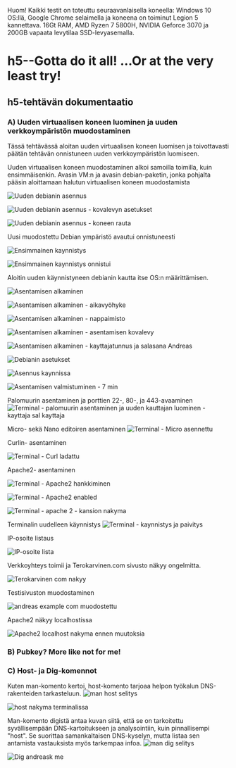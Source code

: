 Huom! Kaikki testit on toteuttu seuraavanlaisella koneella: Windows 10 OS:llä, Google Chrome selaimella ja koneena on toiminut Legion 5 kannettava. 16Gt RAM, AMD Ryzen 7 5800H, NVIDIA Geforce 3070 ja 200GB vapaata levytilaa SSD-levyasemalla.
# h5--Gotta do it all! ...Or at the very least try!
## h5-tehtävän dokumentaatio

### A) Uuden virtuaalisen koneen luominen ja uuden verkkoympäristön muodostaminen
Tässä tehtävässä aloitan uuden virtuaalisen koneen luomisen ja toivottavasti päätän tehtävän onnistuneen uuden verkkoympäristön luomiseen.

Uuden virtuaalisen koneen muodostaminen alkoi samoilla toimilla, kuin ensimmäisenkin. Avasin VM:n ja avasin debian-paketin, jonka pohjalta pääsin aloittamaan halutun virtuaalisen koneen muodostamista

![Uuden debianin asennus](https://github.com/Andtonyk/h1---Debian/assets/149326156/af992c97-6757-4d89-aff1-938f77878f1b)

![Uuden debianin asennus - kovalevyn asetukset](https://github.com/Andtonyk/h1---Debian/assets/149326156/ee3e6b71-641a-47ea-b7b8-e05c5f3f25e0)

![Uuden debianin asennus - koneen rauta](https://github.com/Andtonyk/h1---Debian/assets/149326156/4bbae283-35ff-431b-8cbd-6a14acc695b2)

Uusi muodostettu Debian ympäristö avautui onnistuneesti

![Ensimmainen kaynnistys](https://github.com/Andtonyk/h1---Debian/assets/149326156/8bfa8425-b2b4-4367-a816-530c645fea97)

![Ensimmainen kaynnistys onnistui](https://github.com/Andtonyk/h1---Debian/assets/149326156/c7b08f41-2d73-4206-8aa6-f8662a624b17)

Aloitin uuden käynnistyneen debianin kautta itse OS:n määrittämisen.

![Asentamisen alkaminen](https://github.com/Andtonyk/h1---Debian/assets/149326156/7fb61b68-d434-4ec5-8faa-d1d4348e0311)

![Asentamisen alkaminen - aikavyöhyke](https://github.com/Andtonyk/h1---Debian/assets/149326156/8e98c15f-8fc1-4665-924a-dbaac0a14b7c)

![Asentamisen alkaminen - nappaimisto](https://github.com/Andtonyk/h1---Debian/assets/149326156/515700c6-ab9d-4b0d-a026-9688e6040085)

![Asentamisen alkaminen - asentamisen kovalevy](https://github.com/Andtonyk/h1---Debian/assets/149326156/9666fdc3-acb3-42ca-8a60-d6621dc3b8f6)

![Asentamisen alkaminen - kayttajatunnus ja salasana Andreas](https://github.com/Andtonyk/h1---Debian/assets/149326156/c8c15797-2f53-4c9c-b4c4-dfcc776d1765)

![Debianin asetukset](https://github.com/Andtonyk/h1---Debian/assets/149326156/90dfc58f-166a-4fd9-a85c-c13e909a9883)

![Asennus kaynnissa](https://github.com/Andtonyk/h1---Debian/assets/149326156/ebb4021f-a96d-43a5-99a9-acf426ab2142)

![Asentamisen valmistuminen - 7 min](https://github.com/Andtonyk/h1---Debian/assets/149326156/0294c6bd-f602-4b40-90d0-493a2ba90a9b)

Palomuurin asentaminen ja porttien 22-, 80-, ja 443-avaaminen 
![Terminal - palomuurin asentaminen ja uuden kauttajan luominen - kayttaja sal kayttaja](https://github.com/Andtonyk/h1---Debian/assets/149326156/9293b030-3c4b-4855-beb6-1e163f2b641a)

Micro- sekä Nano editoiren asentaminen
![Terminal - Micro asennettu](https://github.com/Andtonyk/h1---Debian/assets/149326156/14b69f11-b0b9-4f8e-9aa6-ba3ef5a1acfb)

Curlin- asentaminen

![Terminal - Curl ladattu](https://github.com/Andtonyk/h1---Debian/assets/149326156/6ad6cbf4-c433-46a0-8b08-9b07e88d1e7a)

Apache2- asentaminen

![Terminal - Apache2 hankkiminen](https://github.com/Andtonyk/h1---Debian/assets/149326156/3f374af1-0294-47ba-9688-2b3e8f61525d)


![Terminal - Apache2 enabled](https://github.com/Andtonyk/h1---Debian/assets/149326156/eed510b8-60b5-4817-911b-108587aa96f8)


![Terminal - apache 2 - kansion nakyma](https://github.com/Andtonyk/h1---Debian/assets/149326156/361849e4-9c68-4a29-b7de-06c14cccaca9)

Terminalin uudelleen käynnistys
![Terminal - kaynnistys ja paivitys](https://github.com/Andtonyk/h1---Debian/assets/149326156/66d9d11c-cd28-401d-b773-f5497aaa3f06)

IP-osoite listaus

![IP-osoite lista](https://github.com/Andtonyk/h1---Debian/assets/149326156/386ba631-342c-4da1-aba4-07e8fd7a63c6)

Verkkoyhteys toimii ja Terokarvinen.com sivusto näkyy ongelmitta.

![Terokarvinen com nakyy](https://github.com/Andtonyk/h1---Debian/assets/149326156/d039b449-22b7-4d68-b0bd-b8676655b9bc)

Testisivuston muodostaminen

![andreas example com muodostettu](https://github.com/Andtonyk/h1---Debian/assets/149326156/e35d8c3b-a56a-4a73-a6ca-c437ad06b7af)

Apache2 näkyy localhostissa

![Apache2 localhost nakyma ennen muutoksia](https://github.com/Andtonyk/h1---Debian/assets/149326156/8c252877-336c-47d1-9247-0fdf468a0725)

### B) Pubkey? More like not for me!


### C) Host- ja Dig-komennot

Kuten man-komento kertoi, host-komento tarjoaa helpon työkalun DNS-rakenteiden tarkasteluun.
![man host selitys](https://github.com/Andtonyk/h1---Debian/assets/149326156/d68f97f8-f8d7-40ef-bdc6-ae9c099270b9)

![host nakyma terminalissa](https://github.com/Andtonyk/h1---Debian/assets/149326156/142cda69-7ce5-4d7c-b7d0-3d977f4da52b)

Man-komento digistä antaa kuvan siitä, että se on tarkoitettu syvällisempään DNS-kartoitukseen ja analysointiin, kuin pinnallisempi "host".
Se suorittaa samankaltaisen DNS-kyselyn, mutta listaa sen antamista vastauksista myös tarkempaa infoa. 
![man dig selitys](https://github.com/Andtonyk/h1---Debian/assets/149326156/ea39d0ab-7840-4ae1-8487-570c26c31984)

![Dig andreask me](https://github.com/Andtonyk/h1---Debian/assets/149326156/7a93e765-5719-4793-904b-294da27608c4)
